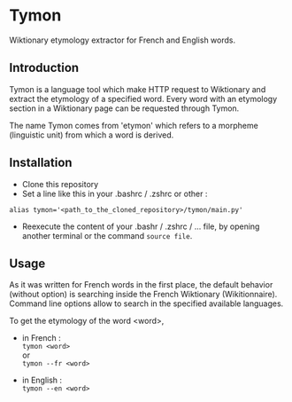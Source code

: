 # Tymon
Wiktionary etymology extractor for French and English words.

## Introduction
Tymon is a language tool which make HTTP request to Wiktionary and extract the etymology of a specified word. Every word with an etymology section in a Wiktionary page can be requested through Tymon.  

The name Tymon comes from 'etymon' which refers to a morpheme (linguistic unit) from which a  word is derived.

## Installation
- Clone this repository
- Set a line like this in your .bashrc / .zshrc or other :
```
alias tymon='<path_to_the_cloned_repository>/tymon/main.py'
```
- Reexecute the content of your .bashr / .zshrc / ... file, by opening another terminal or the command `source file`.

## Usage
As it was written for French words in the first place, the default behavior (without option) is searching inside the French Wiktionary (Wikitionnaire).  
Command line options allow to search in the specified available languages.  

To get the etymology of the word \<word\>,  
- in French :  
`tymon <word>`  
or  
`tymon --fr <word>`  

- in English :  
`tymon --en <word>`  

